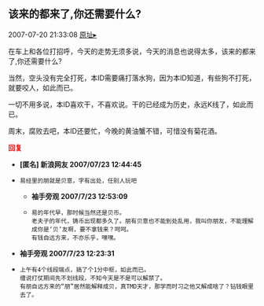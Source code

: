 ## 该来的都来了,你还需要什么?
2007-07-20 21:33:08
[原址▸](http://www.fxgan.com/chan_time/2007_07_12/618.htm)


在车上和各位打招呼，今天的走势无须多说，今天的消息也说得太多，该来的都来了,你还需要什么?

当然，空头没有完全打死，本ID需要痛打落水狗，因为本ID知道，有些狗不打死，就要咬人，如此而已。

一切不用多说，本ID喜欢干，不喜欢说。干的已经成为历史，永远K线了，如此而已。

周末，腐败去吧，本ID还要忙，今晚的黄油蟹不错，可惜没有菊花酒。




**<font color='red'>回复</font>**


- **[匿名] 新浪网友  2007/07/23 12:44:45**
- ```
  易经里的朋就是贝意，字有出处，任别人玩吧 
  ```
   - **袖手旁观 2007/7/23 12:53:09**
   - ```
     易的年代早，那时候当然还是贝币。
     老夫子的年代，铸币出现都多久了。朋有贝意也不能到处乱用，我叫你朋友，不能理解成你是‘贝’友啊，要不拿钱来？呵呵。
     有钱自远方来，不亦乐乎，嘿嘿。
     ```
- **袖手旁观 2007/7/23 12:23:31**
- ```
  上午有4个线段端点，搞了个1分中枢，如此而已。
  缠说打仗期间先不划线段，不知今天是不是可以解禁了。
  有朋自远方来的“朋”居然能解释成贝，真TMD天才，那学而时习之他又解成啥了？钻钱眼里去了。
  ```
